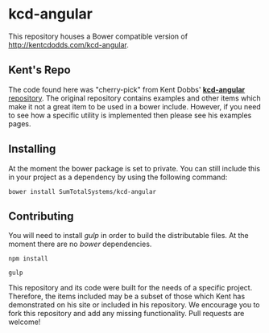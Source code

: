 # kcd-angular
This repository houses a Bower compatible version of http://kentcdodds.com/kcd-angular.

## Kent's Repo
The code found here was "cherry-pick" from Kent Dobbs' [**kcd-angular** repository](https://github.com/kentcdodds/kcd-angular). The original repository contains examples and other items which make it not a great item to be used in a bower include. However, if you need to see how a specific utility is implemented then please see his examples pages.

## Installing

At the moment the bower package is set to private. You can still include this in your project as a dependency by using the following command:

````bower install SumTotalSystems/kcd-angular````

## Contributing

You will need to install _gulp_ in order to build the distributable files. At the moment there are no _bower_ dependencies.

````npm install````

````gulp````

This repository and its code were built for the needs of a specific project. Therefore, the items included may be a subset of those which Kent has demonstrated on his site or included in his repository. We encourage you to fork this repository and add any missing functionality. Pull requests are welcome!
